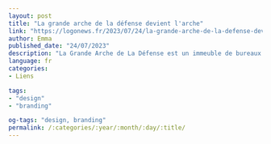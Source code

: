 ```yaml
---
layout: post
title: "La grande arche de la défense devient l'arche"
link: "https://logonews.fr/2023/07/24/la-grande-arche-de-la-defense-devient-larche"
author: Emma
published_date: "24/07/2023"
description: "La Grande Arche de La Défense est un immeuble de bureaux situé dans le quartier de La Défense à l’ouest de Paris, construit en 1989 par les architectes Johan-Otto Von Spreckelsen et Paul Andreu. Cette « fenêtre sur le monde », d’après l’expression de son créateur, a pour mission de devenir un carrefour de la communication et un lieu de rencontres interculturelles, porteur de valeurs humanistes."
language: fr
categories:
- Liens

tags:
- "design"
- "branding"

og-tags: "design, branding"
permalink: /:categories/:year/:month/:day/:title/
---
```

